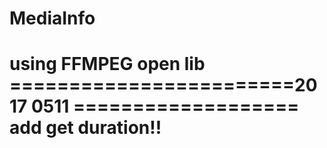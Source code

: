 # MediaInfo
using FFMPEG open lib
========================2017 0511 ===================
add get duration!!
=====================================================
